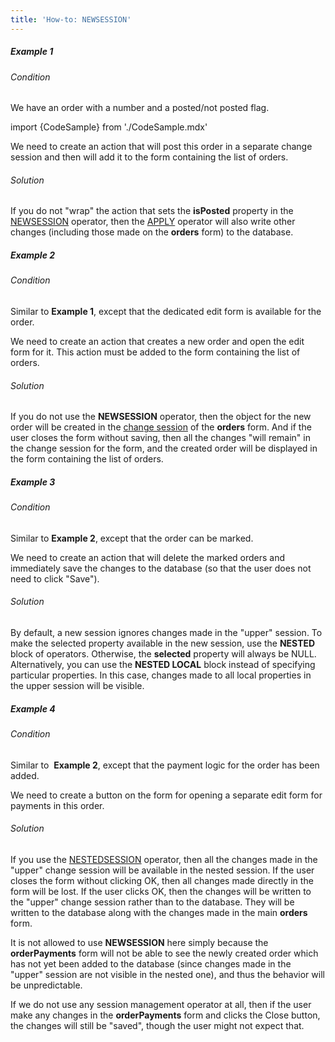 ```yaml
---
title: 'How-to: NEWSESSION'
---
```


##### Example 1

###### Condition

We have an order with a number and a posted/not posted flag.

import {CodeSample} from './CodeSample.mdx'

<CodeSample url="http://documentation.lsfusion.org:5000/sample?file=UseCaseNewSession&block=sample1"/>

We need to create an action that will post this order in a separate change session and then will add it to the form containing the list of orders.

###### Solution

<CodeSample url="http://documentation.lsfusion.org:5000/sample?file=UseCaseNewSession&block=solution1"/>

If you do not "wrap" the action that sets the **isPosted** property in the [NEWSESSION](NEWSESSION_operator.md) operator, then the [APPLY](APPLY_operator.md) operator will also write other changes (including those made on the **orders** form) to the database.

##### Example 2

###### Condition

Similar to **Example 1**, except that the dedicated edit form is available for the order.

<CodeSample url="http://documentation.lsfusion.org:5000/sample?file=UseCaseNewSession&block=sample2"/>

We need to create an action that creates a new order and open the edit form for it. This action must be added to the form containing the list of orders.

###### Solution

<CodeSample url="http://documentation.lsfusion.org:5000/sample?file=UseCaseNewSession&block=solution2"/>

If you do not use the **NEWSESSION** operator, then the object for the new order will be created in the [change session](Change_sessions.md) of the **orders** form. And if the user closes the form without saving, then all the changes "will remain" in the change session for the form, and the created order will be displayed in the form containing the list of orders.

##### Example 3

###### Condition

Similar to **Example 2**, except that the order can be marked.

<CodeSample url="http://documentation.lsfusion.org:5000/sample?file=UseCaseNewSession&block=sample3"/>

We need to create an action that will delete the marked orders and immediately save the changes to the database (so that the user does not need to click "Save").

###### Solution

<CodeSample url="http://documentation.lsfusion.org:5000/sample?file=UseCaseNewSession&block=solution3"/>

By default, a new session ignores changes made in the "upper" session. To make the selected property available in the new session, use the **NESTED** block of operators. Otherwise, the **selected** property will always be NULL. Alternatively, you can use the **NESTED LOCAL** block instead of specifying particular properties. In this case, changes made to all local properties in the upper session will be visible.

##### Example 4

###### Condition

Similar to  **Example 2**, except that the payment logic for the order has been added.

<CodeSample url="http://documentation.lsfusion.org:5000/sample?file=UseCaseNewSession&block=sample4"/>

We need to create a button on the form for opening a separate edit form for payments in this order.

###### Solution

<CodeSample url="http://documentation.lsfusion.org:5000/sample?file=UseCaseNewSession&block=solution4"/>

If you use the [NESTEDSESSION](NESTEDSESSION_operator.md) operator, then all the changes made in the "upper" change session will be available in the nested session. If the user closes the form without clicking OK, then all changes made directly in the form will be lost. If the user clicks OK, then the changes will be written to the "upper" change session rather than to the database. They will be written to the database along with the changes made in the main **orders** form.

It is not allowed to use **NEWSESSION** here simply because the **orderPayments** form will not be able to see the newly created order which has not yet been added to the database (since changes made in the "upper" session are not visible in the nested one), and thus the behavior will be unpredictable.

If we do not use any session management operator at all, then if the user make any changes in the **orderPayments** form and clicks the Close button, the changes will still be "saved", though the user might not expect that.
